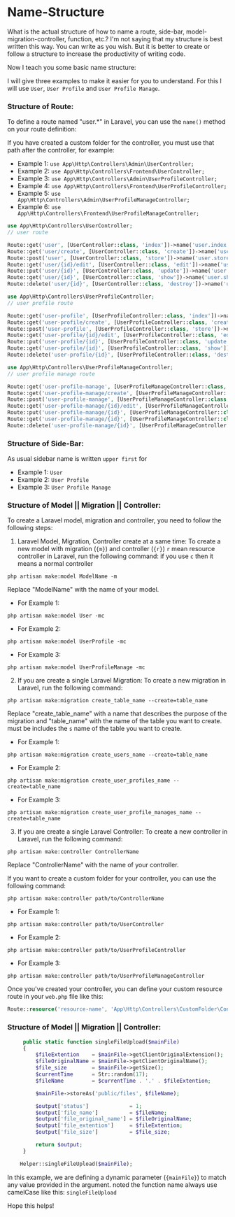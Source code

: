 # Name-Structure



What is the actual structure of how to name a route, side-bar, model-migration-controller, function, etc.? I'm not saying that my structure is best written this way. You can write as you wish. But it is better to create or follow a structure to increase the productivity of writing code.

Now I teach you some basic name structure:

I will give three examples to make it easier for you to understand. For this I will use `User`, `User Profile` and `User Profile Manage`.

### Structure of Route:

To define a route named "user.*" in Laravel, you can use the `name()` method on your route definition:

If you have created a custom folder for the controller, you must use that path after the controller, for example: 

- Example 1: `use App\Http\Controllers\Admin\UserController;`
- Example 2: `use App\Http\Controllers\Frontend\UserController;`
- Example 3: `use App\Http\Controllers\Admin\UserProfileController;`
- Example 4: `use App\Http\Controllers\Frontend\UserProfileController;`
- Example 5: `use App\Http\Controllers\Admin\UserProfileManageController;`
- Example 6: `use App\Http\Controllers\Frontend\UserProfileManageController;`

```php
use App\Http\Controllers\UserController;
// user route 

Route::get('user', [UserController::class, 'index'])->name('user.index');
Route::get('user/create', [UserController::class, 'create'])->name('user.create');
Route::post('user', [UserController::class, 'store'])->name('user.store');
Route::get('user/{id}/edit', [UserController::class, 'edit'])->name('user.edit');
Route::put('user/{id}', [UserController::class, 'update'])->name('user.update');
Route::get('user/{id}', [UserController::class, 'show'])->name('user.show');
Route::delete('user/{id}', [UserController::class, 'destroy'])->name('user.destroy');
```

```php
use App\Http\Controllers\UserProfileController;
// user profile route 

Route::get('user-profile', [UserProfileController::class, 'index'])->name('user.profile.index');
Route::get('user-profile/create', [UserProfileController::class, 'create'])->name('user.profile.create');
Route::post('user-profile', [UserProfileController::class, 'store'])->name('user.profile.store');
Route::get('user-profile/{id}/edit', [UserProfileController::class, 'edit'])->name('user.profile.edit');
Route::put('user-profile/{id}', [UserProfileController::class, 'update'])->name('user.profile.update');
Route::get('user-profile/{id}', [UserProfileController::class, 'show'])->name('user.profile.show');
Route::delete('user-profile/{id}', [UserProfileController::class, 'destroy'])->name('user.profile.destroy');
```

```php
use App\Http\Controllers\UserProfileManageController;
// user profile manage route 

Route::get('user-profile-manage', [UserProfileManageController::class, 'index'])->name('user.profile.manage.index');
Route::get('user-profile-manage/create', [UserProfileManageController::class, 'create'])->name('user.profile.manage.create');
Route::post('user-profile-manage', [UserProfileManageController::class, 'store'])->name('user.profile.manage.store');
Route::get('user-profile-manage/{id}/edit', [UserProfileManageController::class, 'edit'])->name('user.profile.manage.edit');
Route::put('user-profile-manage/{id}', [UserProfileManageController::class, 'update'])->name('user.profile.manage.update');
Route::get('user-profile-manage/{id}', [UserProfileManageController::class, 'show'])->name('user.profile.manage.show');
Route::delete('user-profile-manage/{id}', [UserProfileManageController::class, 'destroy'])->name('user.profile.manage.destroy');
```

### Structure of Side-Bar:

As usual sidebar name is written `upper first` for
- Example 1: `User`
- Example 2: `User Profile`
- Example 3: `User Profile Manage`   


### Structure of Model || Migration || Controller:

To create a Laravel model, migration and controller, you need to follow the following steps:

1. Laravel Model, Migration, Controller create at a same time: 
To create a new model with migration (`{m}`) and controller (`{r}`) `r` mean resource controller in Laravel, run the following command:
if you use `c` then it means a normal controller
```
php artisan make:model ModelName -m
```
Replace "ModelName" with the name of your model.
- For Example 1: 

```
php artisan make:model User -mc
```
- For Example 2: 

```
php artisan make:model UserProfile -mc
```
- For Example 3: 

```
php artisan make:model UserProfileManage -mc
```

2. If you are create a single Laravel Migration:
To create a new migration in Laravel, run the following command:
```
php artisan make:migration create_table_name --create=table_name
```
Replace "create_table_name" with a name that describes the purpose of the migration and "table_name" with the name of the table you want to create.
must be includes the `s` name of the table you want to create. 
- For Example 1: 

```
php artisan make:migration create_users_name --create=table_name
```
- For Example 2: 

```
php artisan make:migration create_user_profiles_name --create=table_name
```
- For Example 3: 

```
php artisan make:migration create_user_profile_manages_name --create=table_name
```

3. If you are create a single Laravel Controller:
To create a new controller in Laravel, run the following command:
```
php artisan make:controller ControllerName
```
Replace "ControllerName" with the name of your controller.

If you want to create a custom folder for your controller, you can use the following command:

```
php artisan make:controller path/to/ControllerName
```
- For Example 1: 

```
php artisan make:controller path/to/UserController
```
- For Example 2: 

```
php artisan make:controller path/to/UserProfileController
```
- For Example 3: 

```
php artisan make:controller path/to/UserProfileManageController
```


Once you've created your controller, you can define your custom resource route in your `web.php` file like this:

```php
Route::resource('resource-name', 'App\Http\Controllers\CustomFolder\ControllerName');
```


### Structure of Model || Migration || Controller:


```php
     public static function singleFileUpload($mainFile)
     {
         $fileExtention    = $mainFile->getClientOriginalExtension();
         $fileOriginalName = $mainFile->getClientOriginalName();
         $file_size        = $mainFile->getSize();
         $currentTime      = Str::random(17);
         $fileName         = $currentTime . '.' . $fileExtention;

         $mainFile->storeAs('public/files', $fileName);

         $output['status']             = 1;
         $output['file_name']          = $fileName;
         $output['file_original_name'] = $fileOriginalName;
         $output['file_extention']     = $fileExtention;
         $output['file_size']          = $file_size;

         return $output;
     }
```

```php
    Helper::singleFileUpload($mainFile);
```

In this example, we are defining a dynamic parameter (`{mainFile}`) to match any value provided in the argument. 
noted the function name always use camelCase like this: `singleFileUpload`


Hope this helps!
